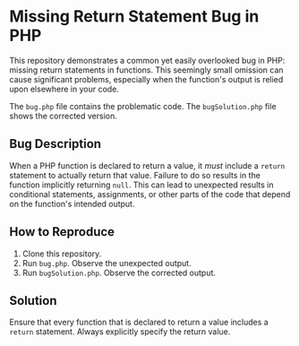 # Missing Return Statement Bug in PHP

This repository demonstrates a common yet easily overlooked bug in PHP: missing return statements in functions.  This seemingly small omission can cause significant problems, especially when the function's output is relied upon elsewhere in your code.

The `bug.php` file contains the problematic code. The `bugSolution.php` file shows the corrected version.

## Bug Description

When a PHP function is declared to return a value, it *must* include a `return` statement to actually return that value.  Failure to do so results in the function implicitly returning `null`. This can lead to unexpected results in conditional statements, assignments, or other parts of the code that depend on the function's intended output.

## How to Reproduce

1. Clone this repository.
2. Run `bug.php`. Observe the unexpected output.
3. Run `bugSolution.php`. Observe the corrected output.

## Solution

Ensure that every function that is declared to return a value includes a `return` statement. Always explicitly specify the return value.